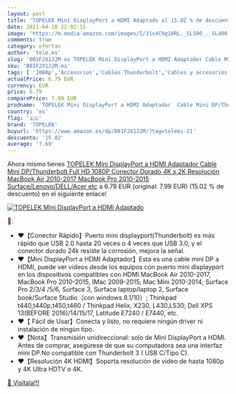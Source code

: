 ```yaml
---
layout: post
title: 'TOPELEK Mini DisplayPort a HDMI Adaptado al 15.02 % de descuento'
date: 2021-04-18 22:02:15
image: 'https://m.media-amazon.com/images/I/31xXC9g18RL._SL500_._SL400_.jpg'
comments: true
category: ofertas
author: 'tole.es'
slug: 'B01F2X1J2M-es TOPELEK Mini DisplayPort a HDMI Adaptador Cable Mini...'
sku: 'B01F2X1J2M-es'
tags: [ '1080p','Accesorios','Cables Thunderbolt','Cables y accesorios','Cables y conectores','Informática','full','hd','topelek', ]
actualPrice: 6.79 EUR
currency: EUR
price: 6.79
comparePrice: 7.99 EUR
prodname: 'TOPELEK Mini DisplayPort a HDMI Adaptador  Cable Mini DP/Thunderbolt  Full HD 1080P  Conector Dorado 4K x 2K Resolución  MacBook Air 2010-2017  MacBook Pro 2010-2015  Surface/Lenovo/DELL/Acer etc'
country: 'es'
flag: '🇪🇸'
brand: 'TOPELEK'
buyurl: 'https://www.amazon.es/dp/B01F2X1J2M/?tag=tolees-21'
descuento: '15.02'
average: '7.69'
---
```


Ahora mismo tienes [TOPELEK Mini DisplayPort a HDMI Adaptador  Cable Mini DP/Thunderbolt  Full HD 1080P  Conector Dorado 4K x 2K Resolución  MacBook Air 2010-2017  MacBook Pro 2010-2015  Surface/Lenovo/DELL/Acer etc](https://www.amazon.es/dp/B01F2X1J2M/?tag=tolees-21) a 6.79 EUR (original: 7.99 EUR) (15.02 %  de descuento) en el siguiente enlace!

[![TOPELEK Mini DisplayPort a HDMI Adaptado](https://m.media-amazon.com/images/I/31xXC9g18RL._SL500_._SL400_.jpg)](https://www.amazon.es/dp/B01F2X1J2M/?tag=tolees-21)

🔎:

- ❤【Conector Rápido】Puerto mini displayport(Thunderbolt) es más rápido que USB 2.0 hasta 20 veces o 4 veces que USB 3.0, y el conector dorado 24k resiste la corrosión, mejora la señal.
- ❤【Mini DisplayPort a HDMI Adaptador】Esta es una cable mini DP a HDMI, puede ver videos desde los equipos con puerto mini displayport en los dispositivos compatibles con HDMI.MacBook Air 2010-2017, MacBook Pro 2010-2015, IMac 2009-2015, Mac Mini 2010-2014; Surface Pro 2/3/4 /5/6, Surface 3, Surface laptop/laptop 2, Surface book/Surface Studio（con windows 8.1/10）; Thinkpad t440,t440p,t450,t460 / Thinkpad Helix, X230, L430,L530; Dell XPS 13(BEFORE 2016)/14/15/17, Latitude E7240 / E7440, etc.
- ❤【 Fácil de Usar】Conecta y listo, no requiere ningún driver ni instalación de ningún tipo.
- ❤【Nota】Transmisión unidireccional: solo de Mini DisplayPort a HDMI. Antes de comprar, asegúrese de que su computadora sea una interfaz mini DP.No compatible con Thunderbolt 3 ( USB C/Tipo C).
- ❤【Resolución 4K HDMI】Soporta resolución de video de hasta 1080p y 4K Ultra HDTV o 4K.

[🛒 Visítala!!!](https://www.amazon.es/dp/B01F2X1J2M/?tag=tolees-21)
